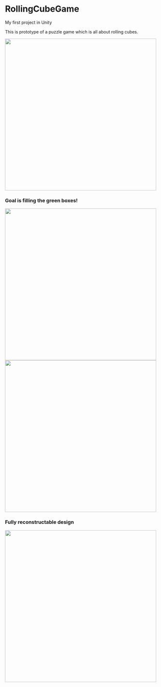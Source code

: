 # RollingCubeGame
My first project in Unity

This is prototype of a puzzle game which is all about rolling cubes.

<img src="https://user-images.githubusercontent.com/61471096/114320319-1c3cc180-9b1e-11eb-8853-d0c039119c4c.gif" width="500">

### Goal is filling the green boxes!

<img src="https://user-images.githubusercontent.com/61471096/114320515-db917800-9b1e-11eb-8d55-fb794d2cc37f.gif" width="500">
<img src="https://user-images.githubusercontent.com/61471096/114320519-dc2a0e80-9b1e-11eb-9b17-88a7fb8ef9d2.gif" width="500">

### Fully reconstructable design
<img src="https://user-images.githubusercontent.com/61471096/114320910-ee0cb100-9b20-11eb-8114-f7bf94fcfc26.gif" width="500">
